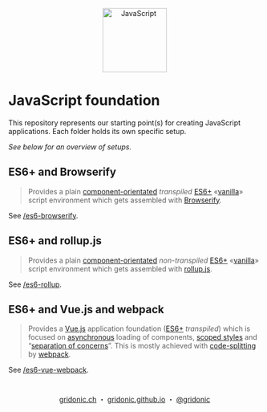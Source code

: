 <p align="center"><img src="https://gridonic.github.io/assets/images/logos/js.svg" alt="JavaScript" width="128"></p>

# JavaScript foundation

This repository represents our starting point(s) for creating JavaScript applications. Each folder holds its own specific setup.

*See below for an overview of setups.*

## ES6+ and Browserify

> Provides a plain [component-orientated] *transpiled* [ES6+] «[vanilla]» script environment which gets assembled with [Browserify].

See [/es6-browserify](./es6-browserify).

## ES6+ and rollup.js

> Provides a plain [component-orientated] *non-transpiled* [ES6+] «[vanilla]» script environment which gets assembled with [rollup.js].

See [/es6-rollup](./es6-rollup).

## ES6+ and Vue.js and webpack

> Provides a [Vue.js] application foundation ([ES6+] *transpiled*) which is focused on [asynchronous] loading of components, [scoped styles] and “[separation of concerns]”. This is mostly achieved with [code-splitting] by [webpack].

See [/es6-vue-webpack](./es6-vue-webpack).

[component-orientated]: http://exploringjs.com/es6/ch_modules.html
[vanilla]: https://stackoverflow.com/questions/20435653/what-is-vanillajs
[rollup.js]: http://rollupjs.org/
[ES6+]: https://kangax.github.io/compat-table/es6/
[code-splitting]: https://webpack.js.org/guides/code-splitting/#on-demand-code-splitting
[webpack]: https://webpack.js.org/
[Vue.js]: https://vuejs.org/
[asynchronous]: https://vuejs.org/v2/guide/components.html#Async-Components
[separation of concerns]: https://vuejs.org/v2/guide/single-file-components.html#What-About-Separation-of-Concerns
[scoped styles]: https://vue-loader.vuejs.org/en/features/scoped-css.html
[Browserify]: http://browserify.org/

#  
<p align="center">
  <a href="https://gridonic.ch">gridonic.ch</a> ・
  <a href="https://gridonic.github.io">gridonic.github.io</a> ・
  <a href="https://twitter.com/gridonic">@gridonic</a>
</p>
